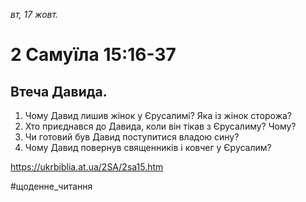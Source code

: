 
_вт, 17 жовт._

# 2 Самуїла 15:16-37

## Втеча Давида.
1. Чому Давид лишив жінок у Єрусалимі? Яка із жінок сторожа?
2. Хто приєднався до Давида, коли він тікав з Єрусалиму? Чому?
3. Чи готовий був Давид поступитися владою сину?
4. Чому Давид повернув священників і ковчег у Єрусалим?

https://ukrbiblia.at.ua/2SA/2sa15.htm 

#щоденне_читання
